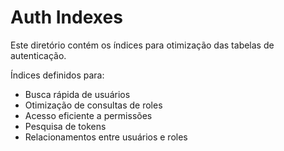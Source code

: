 # Auth Indexes

Este diretório contém os índices para otimização das tabelas de autenticação.

Índices definidos para:
- Busca rápida de usuários
- Otimização de consultas de roles
- Acesso eficiente a permissões
- Pesquisa de tokens
- Relacionamentos entre usuários e roles
